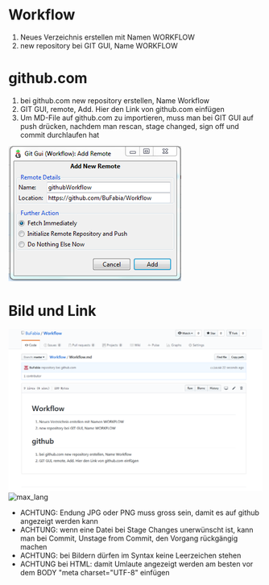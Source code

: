 # Workflow

1. Neues Verzeichnis erstellen mit Namen WORKFLOW
1. new repository bei GIT GUI, Name WORKFLOW

# github.com

1. bei github.com new repository erstellen, Name Workflow
1. GIT GUI, remote, Add. Hier den Link von github.com einfügen
1. Um MD-File auf github.com zu importieren, muss man bei GIT GUI auf push drücken, nachdem man rescan, stage changed, sign off und commit durchlaufen hat

![Link_github](Link_github.PNG)

# Bild und Link

![githubWorkflow](githubWorkflow.PNG)
![max_lang](https://image.boxrox.com/2017/01/Max-Lang-weightlifting-competition.png)

* ACHTUNG: Endung JPG oder PNG muss gross sein, damit es auf github angezeigt werden kann
* ACHTUNG: wenn eine Datei bei Stage Changes unerwünscht ist, kann man bei Commit, Unstage from Commit, den Vorgang rückgängig machen
* ACHTUNG: bei Bildern dürfen im Syntax keine Leerzeichen stehen
* ACHTUNG bei HTML: damit Umlaute angezeigt werden am besten vor dem BODY "meta charset="UTF-8" einfügen